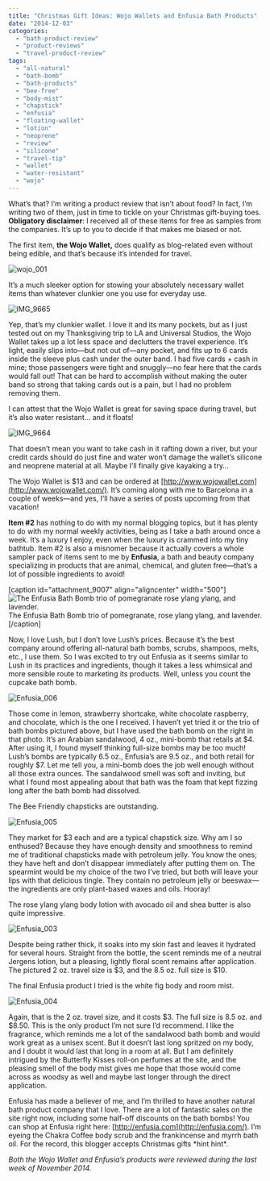 ```yaml
---
title: "Christmas Gift Ideas: Wojo Wallets and Enfusia Bath Products"
date: "2014-12-03"
categories: 
  - "bath-product-review"
  - "product-reviews"
  - "travel-product-review"
tags: 
  - "all-natural"
  - "bath-bomb"
  - "bath-products"
  - "bee-free"
  - "body-mist"
  - "chapstick"
  - "enfusia"
  - "floating-wallet"
  - "lotion"
  - "neoprene"
  - "review"
  - "silicone"
  - "travel-tip"
  - "wallet"
  - "water-resistant"
  - "wojo"
---
```


What’s that? I’m writing a product review that isn’t about food? In fact, I’m writing two of them, just in time to tickle on your Christmas gift-buying toes. **Obligatory disclaimer**: I received all of these items for free as samples from the companies. It’s up to you to decide if that makes me biased or not.

The first item, **the Wojo Wallet,** does qualify as blog-related even without being edible, and that’s because it’s intended for travel.

![wojo_001](http://www.rebeccagomezfarrell.com/wp-content/uploads/2014/12/wojo_001-500x332.jpg)

It’s a much sleeker option for stowing your absolutely necessary wallet items than whatever clunkier one you use for everyday use.

![IMG_9665](http://www.rebeccagomezfarrell.com/wp-content/uploads/2014/12/IMG_9665-500x333.jpg)

Yep, that’s my clunkier wallet. I love it and its many pockets, but as I just tested out on my Thanksgiving trip to LA and Universal Studios, the Wojo Wallet takes up a lot less space and declutters the travel experience. It’s light, easily slips into—but not out of—any pocket, and fits up to 6 cards inside the sleeve plus cash under the outer band. I had five cards + cash in mine; those passengers were tight and snuggly—no fear here that the cards would fall out! That can be hard to accomplish without making the outer band so strong that taking cards out is a pain, but I had no problem removing them.

I can attest that the Wojo Wallet is great for saving space during travel, but it’s also water resistant… and it floats!

![IMG_9664](http://www.rebeccagomezfarrell.com/wp-content/uploads/2014/12/IMG_9664-284x500.jpg)

That doesn’t mean you want to take cash in it rafting down a river, but your credit cards should do just fine and water won’t damage the wallet’s silicone and neoprene material at all. Maybe I’ll finally give kayaking a try…

The Wojo Wallet is $13 and can be ordered at [http://www.wojowallet.com](http://www.wojowallet.com/). It’s coming along with me to Barcelona in a couple of weeks—and yes, I’ll have a series of posts upcoming from that vacation!

**Item #2** has nothing to do with my normal blogging topics, but it has plenty to do with my normal weekly activities, being as I take a bath around once a week. It’s a luxury I enjoy, even when the luxury is crammed into my tiny bathtub. Item #2 is also a misnomer because it actually covers a whole sampler pack of items sent to me by **Enfusia**, a bath and beauty company specializing in products that are animal, chemical, and gluten free—that’s a lot of possible ingredients to avoid!

\[caption id="attachment\_9007" align="aligncenter" width="500"\]![The Enfusia Bath Bomb trio of pomegranate rose ylang ylang, and lavender.](http://www.rebeccagomezfarrell.com/wp-content/uploads/2014/12/Enfusia_001-500x318.jpg) The Enfusia Bath Bomb trio of pomegranate, rose ylang ylang, and lavender.\[/caption\]

Now, I love Lush, but I don’t love Lush’s prices. Because it’s the best company around offering all-natural bath bombs, scrubs, shampoos, melts, etc., I use them. So I was excited to try out Enfusia as it seems similar to Lush in its practices and ingredients, though it takes a less whimsical and more sensible route to marketing its products. Well, unless you count the cupcake bath bomb.

![Enfusia_006](http://www.rebeccagomezfarrell.com/wp-content/uploads/2014/12/Enfusia_006-500x332.jpg)

Those come in lemon, strawberry shortcake, white chocolate raspberry, and chocolate, which is the one I received. I haven’t yet tried it or the trio of bath bombs pictured above, but I have used the bath bomb on the right in that photo. It’s an Arabian sandalwood, 4 oz., mini-bomb that retails at $4. After using it, I found myself thinking full-size bombs may be too much! Lush’s bombs are typically 6.5 oz., Enfusia’s are 9.5 oz., and both retail for roughly $7. Let me tell you, a mini-bomb does the job well enough without all those extra ounces. The sandalwood smell was soft and inviting, but what I found most appealing about that bath was the foam that kept fizzing long after the bath bomb had dissolved.

The Bee Friendly chapsticks are outstanding.

![Enfusia_005](http://www.rebeccagomezfarrell.com/wp-content/uploads/2014/12/Enfusia_005-338x500.jpg)

They market for $3 each and are a typical chapstick size. Why am I so enthused? Because they have enough density and smoothness to remind me of traditional chapsticks made with petroleum jelly. You know the ones; they have heft and don’t disappear immediately after putting them on. The spearmint would be my choice of the two I’ve tried, but both will leave your lips with that delicious tingle. They contain no petroleum jelly or beeswax—the ingredients are only plant-based waxes and oils. Hooray!

The rose ylang ylang body lotion with avocado oil and shea butter is also quite impressive.

![Enfusia_003](http://www.rebeccagomezfarrell.com/wp-content/uploads/2014/12/Enfusia_003-332x500.jpg)

Despite being rather thick, it soaks into my skin fast and leaves it hydrated for several hours. Straight from the bottle, the scent reminds me of a neutral Jergens lotion, but a pleasing, lightly floral scent remains after application. The pictured 2 oz. travel size is $3, and the 8.5 oz. full size is $10.

The final Enfusia product I tried is the white fig body and room mist.

![Enfusia_004](http://www.rebeccagomezfarrell.com/wp-content/uploads/2014/12/Enfusia_004-309x500.jpg)

Again, that is the 2 oz. travel size, and it costs $3. The full size is 8.5 oz. and $8.50. This is the only product I’m not sure I’d recommend. I like the fragrance, which reminds me a lot of the sandalwood bath bomb and would work great as a unisex scent. But it doesn’t last long spritzed on my body, and I doubt it would last that long in a room at all. But I am definitely intrigued by the Butterfly Kisses roll-on perfumes at the site, and the pleasing smell of the body mist gives me hope that those would come across as woodsy as well and maybe last longer through the direct application.

Enfusia has made a believer of me, and I’m thrilled to have another natural bath product company that I love. There are a lot of fantastic sales on the site right now, including some half-off discounts on the bath bombs! You can shop at Enfusia right here: [http://enfusia.com](http://enfusia.com/). I’m eyeing the Chakra Coffee body scrub and the frankincense and myrrh bath oil. For the record, this blogger accepts Christmas gifts \*hint hint\*.

_Both the Wojo Wallet and Enfusia’s products were reviewed during the last week of November 2014._
